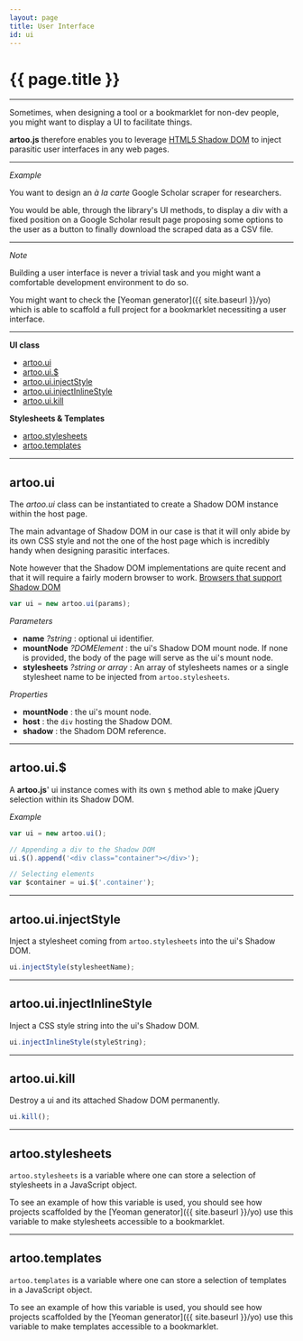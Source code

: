 ```yaml
---
layout: page
title: User Interface
id: ui
---
```


# {{ page.title }}

---

Sometimes, when designing a tool or a bookmarklet for non-dev people, you might want to display a UI to facilitate things.

**artoo.js** therefore enables you to leverage [HTML5 Shadow DOM](http://www.html5rocks.com/en/tutorials/webcomponents/shadowdom/) to inject parasitic user interfaces in any web pages.

---

*Example*

You want to design an *à la carte* Google Scholar scraper for researchers.

You would be able, through the library's UI methods, to display a div with a fixed position on a Google Scholar result page proposing some options to the user as a button to finally download the scraped data as a CSV file.

---

*Note*

Building a user interface is never a trivial task and you might want a comfortable development environment to do so.

You might want to check the [Yeoman generator]({{ site.baseurl }}/yo) which is able to scaffold a full project for a bookmarklet necessiting a user interface.

---

**UI class**

* [artoo.ui](#ui)
* [artoo.ui.$](#dollar)
* [artoo.ui.injectStyle](#inject-style)
* [artoo.ui.injectInlineStyle](#inject-inline-style)
* [artoo.ui.kill](#kill)

**Stylesheets & Templates**

* [artoo.stylesheets](#stylesheets)
* [artoo.templates](#templates)

---

<h2 id="ui">artoo.ui</h2>

The *artoo.ui* class can be instantiated to create a Shadow DOM instance within the host page.

The main advantage of Shadow DOM in our case is that it will only abide by its own CSS style and not the one of the host page which is incredibly handy when designing parasitic interfaces.

Note however that the Shadow DOM implementations are quite recent and that it will require a fairly modern browser to work.
[Browsers that support Shadow DOM](http://caniuse.com/#search=shadow%20dom)

```js
var ui = new artoo.ui(params);
```

*Parameters*

* **name** *?string* : optional ui identifier.
* **mountNode** *?DOMElement* : the ui's Shadow DOM mount node. If none is provided, the body of the page will serve as the ui's mount node.
* **stylesheets** *?string or array* : An array of stylesheets names or a single stylesheet name to be injected from `artoo.stylesheets`.

*Properties*

* **mountNode** : the ui's mount node.
* **host** : the `div` hosting the Shadow DOM.
* **shadow** : the Shadom DOM reference.

---

<h2 id="dollar">artoo.ui.$</h2>

A **artoo.js**' ui instance comes with its own `$` method able to make jQuery selection within its Shadow DOM.

*Example*

```js
var ui = new artoo.ui();

// Appending a div to the Shadow DOM
ui.$().append('<div class="container"></div>');

// Selecting elements
var $container = ui.$('.container');
```

---

<h2 id="inject-style">artoo.ui.injectStyle</h2>

Inject a stylesheet coming from `artoo.stylesheets` into the ui's Shadow DOM.

```js
ui.injectStyle(stylesheetName);
```

---

<h2 id="inject-inline-style">artoo.ui.injectInlineStyle</h2>

Inject a CSS style string into the ui's Shadow DOM.

```js
ui.injectInlineStyle(styleString);
```

---

<h2 id="kill">artoo.ui.kill</h2>

Destroy a ui and its attached Shadow DOM permanently.

```js
ui.kill();
```

---

<h2 id="stylesheets">artoo.stylesheets</h2>

`artoo.stylesheets` is a variable where one can store a selection of stylesheets in a JavaScript object.

To see an example of how this variable is used, you should see how projects scaffolded by the [Yeoman generator]({{ site.baseurl }}/yo) use this variable to make stylesheets accessible to a bookmarklet.

---

<h2 id="templates">artoo.templates</h2>

`artoo.templates` is a variable where one can store a selection of templates in a JavaScript object.

To see an example of how this variable is used, you should see how projects scaffolded by the [Yeoman generator]({{ site.baseurl }}/yo) use this variable to make templates accessible to a bookmarklet.
